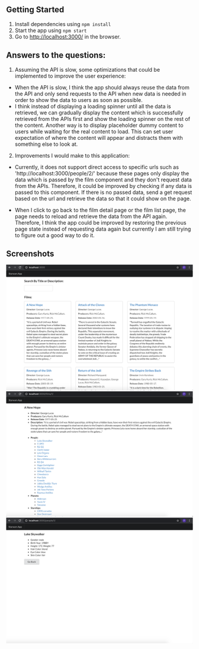 ## Getting Started

1. Install dependencies using `npm install`
2. Start the app using `npm start` 
3. Go to <http://localhost:3000/> in the browser.

## Answers to the questions: 

1. Assuming the API is slow, some optimizations that could be implemented to improve the user experience: 
- When the API is slow, I think the app should always reuse the data from the API and only send requests to the API when new data is needed in order to show the data to users as soon as possible. 
- I think instead of displaying a loading spinner until all the data is retrieved, we can gradually display the content which is successfully retrieved from the APIs first and show the loading spinner on the rest of the content. Another way is to display placeholder dummy content to users while waiting for the real content to load. This can set user expectation of where the content will appear and distracts them with something else to look at.

2. Improvements I would make to this application: 
- Currently, it does not support direct access to specific urls such as 'http://localhost:3000/people/2/' because these pages only display the data which is passed by the film component and they don't request data from the APIs. Therefore, it could be improved by checking if any data is passed to this component. If there is no passed data, send a get request based on the url and retrieve the data so that it could show on the page. 

- When I click to go back to the film detail page or the film list page, the page needs to reload and retrieve the data from the API again. Therefore, I think the app could be improved by restoring the previous page state instead of requesting data again but currently I am still trying to figure out a good way to do it.

## Screenshots
!["MainPage"](https://github.com/yanlinchengrui/starwars-app/blob/master/docs/main.png)
!["FilmDetail"](https://github.com/yanlinchengrui/starwars-app/blob/master/docs/filmDetail.png)
!["CharacterDetail"](https://github.com/yanlinchengrui/starwars-app/blob/master/docs/characterDetail.png)